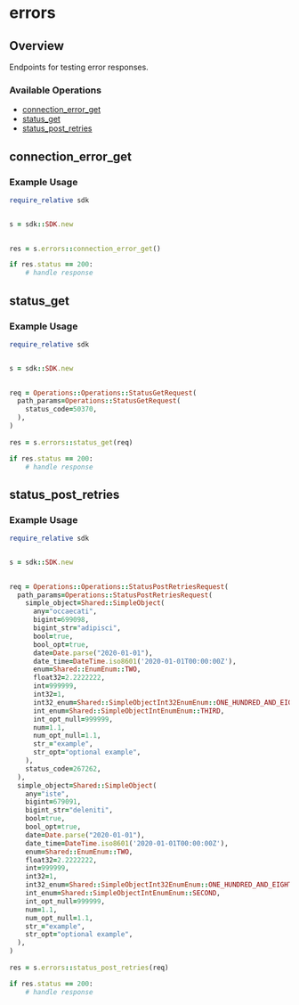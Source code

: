 # errors

## Overview

Endpoints for testing error responses.

### Available Operations

* [connection_error_get](#connection_error_get)
* [status_get](#status_get)
* [status_post_retries](#status_post_retries)

## connection_error_get

### Example Usage

```ruby
require_relative sdk


s = sdk::SDK.new

    
res = s.errors::connection_error_get()

if res.status == 200:
    # handle response

```

## status_get

### Example Usage

```ruby
require_relative sdk


s = sdk::SDK.new

   
req = Operations::Operations::StatusGetRequest(
  path_params=Operations::StatusGetRequest(
    status_code=50370,
  ),
)
    
res = s.errors::status_get(req)

if res.status == 200:
    # handle response

```

## status_post_retries

### Example Usage

```ruby
require_relative sdk


s = sdk::SDK.new

   
req = Operations::Operations::StatusPostRetriesRequest(
  path_params=Operations::StatusPostRetriesRequest(
    simple_object=Shared::SimpleObject(
      any="occaecati",
      bigint=699098,
      bigint_str="adipisci",
      bool=true,
      bool_opt=true,
      date=Date.parse("2020-01-01"),
      date_time=DateTime.iso8601('2020-01-01T00:00:00Z'),
      enum=Shared::EnumEnum::TWO,
      float32=2.2222222,
      int=999999,
      int32=1,
      int32_enum=Shared::SimpleObjectInt32EnumEnum::ONE_HUNDRED_AND_EIGHTY_ONE,
      int_enum=Shared::SimpleObjectIntEnumEnum::THIRD,
      int_opt_null=999999,
      num=1.1,
      num_opt_null=1.1,
      str_="example",
      str_opt="optional example",
    ),
    status_code=267262,
  ),
  simple_object=Shared::SimpleObject(
    any="iste",
    bigint=679091,
    bigint_str="deleniti",
    bool=true,
    bool_opt=true,
    date=Date.parse("2020-01-01"),
    date_time=DateTime.iso8601('2020-01-01T00:00:00Z'),
    enum=Shared::EnumEnum::TWO,
    float32=2.2222222,
    int=999999,
    int32=1,
    int32_enum=Shared::SimpleObjectInt32EnumEnum::ONE_HUNDRED_AND_EIGHTY_ONE,
    int_enum=Shared::SimpleObjectIntEnumEnum::SECOND,
    int_opt_null=999999,
    num=1.1,
    num_opt_null=1.1,
    str_="example",
    str_opt="optional example",
  ),
)
    
res = s.errors::status_post_retries(req)

if res.status == 200:
    # handle response

```
